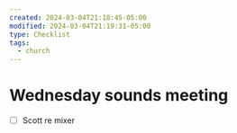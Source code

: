```yaml
---
created: 2024-03-04T21:18:45-05:00
modified: 2024-03-04T21:19:31-05:00
type: Checklist
tags:
  - church
---
```


# Wednesday sounds meeting

- [ ] Scott re mixer
